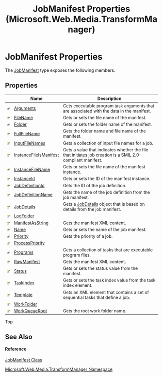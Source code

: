 ﻿---
title: JobManifest Properties (Microsoft.Web.Media.TransformManager)
TOCTitle: JobManifest Properties
ms:assetid: Properties.T:Microsoft.Web.Media.TransformManager.JobManifest
ms:mtpsurl: https://msdn.microsoft.com/en-us/library/microsoft.web.media.transformmanager.jobmanifest_properties(v=VS.90)
ms:contentKeyID: 35520972
ms.date: 06/14/2012
mtps_version: v=VS.90
---

# JobManifest Properties

The [JobManifest](jobmanifest-class-microsoft-web-media-transformmanager.md) type exposes the following members.

## Properties

<table>
<thead>
<tr class="header">
<th> </th>
<th>Name</th>
<th>Description</th>
</tr>
</thead>
<tbody>
<tr class="odd">
<td><img src="images/Dd565996.pubproperty(en-us,VS.90).gif" title="Public property" alt="Public property" /></td>
<td><a href="jobmanifest-arguments-property-microsoft-web-media-transformmanager.md">Arguments</a></td>
<td>Gets executable program task arguments that are associated with the data in the manifest.</td>
</tr>
<tr class="even">
<td><img src="images/Dd565996.pubproperty(en-us,VS.90).gif" title="Public property" alt="Public property" /></td>
<td><a href="jobmanifest-filename-property-microsoft-web-media-transformmanager.md">FileName</a></td>
<td>Gets or sets the file name of the manifest.</td>
</tr>
<tr class="odd">
<td><img src="images/Dd565996.pubproperty(en-us,VS.90).gif" title="Public property" alt="Public property" /></td>
<td><a href="jobmanifest-folder-property-microsoft-web-media-transformmanager.md">Folder</a></td>
<td>Gets or sets the folder name of the manifest.</td>
</tr>
<tr class="even">
<td><img src="images/Dd565996.pubproperty(en-us,VS.90).gif" title="Public property" alt="Public property" /></td>
<td><a href="jobmanifest-fullfilename-property-microsoft-web-media-transformmanager.md">FullFileName</a></td>
<td>Gets the folder name and file name of the manifest.</td>
</tr>
<tr class="odd">
<td><img src="images/Dd565996.pubproperty(en-us,VS.90).gif" title="Public property" alt="Public property" /></td>
<td><a href="jobmanifest-inputfilenames-property-microsoft-web-media-transformmanager.md">InputFileNames</a></td>
<td>Gets a collection of input file names for a job.</td>
</tr>
<tr class="even">
<td><img src="images/Dd565996.pubproperty(en-us,VS.90).gif" title="Public property" alt="Public property" /></td>
<td><a href="jobmanifest-instancefileismanifest-property-microsoft-web-media-transformmanager.md">InstanceFileIsManifest</a></td>
<td>Gets a value that indicates whether the file that initiates job creation is a SMIL 2.0-compliant manifest.</td>
</tr>
<tr class="odd">
<td><img src="images/Dd565996.pubproperty(en-us,VS.90).gif" title="Public property" alt="Public property" /></td>
<td><a href="jobmanifest-instancefilename-property-microsoft-web-media-transformmanager.md">InstanceFileName</a></td>
<td>Gets or sets the file name of the manifest instance.</td>
</tr>
<tr class="even">
<td><img src="images/Dd565996.pubproperty(en-us,VS.90).gif" title="Public property" alt="Public property" /></td>
<td><a href="jobmanifest-instanceid-property-microsoft-web-media-transformmanager.md">InstanceId</a></td>
<td>Gets or sets the ID of the manifest instance.</td>
</tr>
<tr class="odd">
<td><img src="images/Dd565996.pubproperty(en-us,VS.90).gif" title="Public property" alt="Public property" /></td>
<td><a href="jobmanifest-jobdefinitionid-property-microsoft-web-media-transformmanager.md">JobDefinitionId</a></td>
<td>Gets the ID of the job definition.</td>
</tr>
<tr class="even">
<td><img src="images/Dd565996.pubproperty(en-us,VS.90).gif" title="Public property" alt="Public property" /></td>
<td><a href="jobmanifest-jobdefinitionname-property-microsoft-web-media-transformmanager.md">JobDefinitionName</a></td>
<td>Gets the name of the job definition from the job manifest.</td>
</tr>
<tr class="odd">
<td><img src="images/Dd565996.pubproperty(en-us,VS.90).gif" title="Public property" alt="Public property" /></td>
<td><a href="jobmanifest-jobdetails-property-microsoft-web-media-transformmanager.md">JobDetails</a></td>
<td>Gets a <a href="jobdetails-class-microsoft-web-media-transformmanager.md">JobDetails</a> object that is based on details from the job manifest.</td>
</tr>
<tr class="even">
<td><img src="images/Dd565996.pubproperty(en-us,VS.90).gif" title="Public property" alt="Public property" /></td>
<td><a href="jobmanifest-logfolder-property-microsoft-web-media-transformmanager.md">LogFolder</a></td>
<td></td>
</tr>
<tr class="odd">
<td><img src="images/Dd565996.pubproperty(en-us,VS.90).gif" title="Public property" alt="Public property" /></td>
<td><a href="jobmanifest-manifestasstring-property-microsoft-web-media-transformmanager.md">ManifestAsString</a></td>
<td>Gets the manifest XML content.</td>
</tr>
<tr class="even">
<td><img src="images/Dd565996.pubproperty(en-us,VS.90).gif" title="Public property" alt="Public property" /></td>
<td><a href="jobmanifest-name-property-microsoft-web-media-transformmanager.md">Name</a></td>
<td>Gets or sets the name of the job manifest.</td>
</tr>
<tr class="odd">
<td><img src="images/Dd565996.pubproperty(en-us,VS.90).gif" title="Public property" alt="Public property" /></td>
<td><a href="jobmanifest-priority-property-microsoft-web-media-transformmanager.md">Priority</a></td>
<td>Gets the priority of a job.</td>
</tr>
<tr class="even">
<td><img src="images/Dd565996.pubproperty(en-us,VS.90).gif" title="Public property" alt="Public property" /></td>
<td><a href="jobmanifest-processpriority-property-microsoft-web-media-transformmanager.md">ProcessPriority</a></td>
<td></td>
</tr>
<tr class="odd">
<td><img src="images/Dd565996.pubproperty(en-us,VS.90).gif" title="Public property" alt="Public property" /></td>
<td><a href="jobmanifest-programs-property-microsoft-web-media-transformmanager.md">Programs</a></td>
<td>Gets a collection of tasks that are executable program files.</td>
</tr>
<tr class="even">
<td><img src="images/Dd565996.pubproperty(en-us,VS.90).gif" title="Public property" alt="Public property" /></td>
<td><a href="jobmanifest-rawmanifest-property-microsoft-web-media-transformmanager.md">RawManifest</a></td>
<td>Gets the manifest XML content.</td>
</tr>
<tr class="odd">
<td><img src="images/Dd565996.pubproperty(en-us,VS.90).gif" title="Public property" alt="Public property" /></td>
<td><a href="jobmanifest-status-property-microsoft-web-media-transformmanager.md">Status</a></td>
<td>Gets or sets the status value from the manifest.</td>
</tr>
<tr class="even">
<td><img src="images/Dd565996.pubproperty(en-us,VS.90).gif" title="Public property" alt="Public property" /></td>
<td><a href="jobmanifest-taskindex-property-microsoft-web-media-transformmanager.md">TaskIndex</a></td>
<td>Gets or sets the task index value from the task index element.</td>
</tr>
<tr class="odd">
<td><img src="images/Dd565996.pubproperty(en-us,VS.90).gif" title="Public property" alt="Public property" /></td>
<td><a href="jobmanifest-template-property-microsoft-web-media-transformmanager.md">Template</a></td>
<td>Gets an XML element that contains a set of sequential tasks that define a job.</td>
</tr>
<tr class="even">
<td><img src="images/Dd565996.pubproperty(en-us,VS.90).gif" title="Public property" alt="Public property" /></td>
<td><a href="jobmanifest-workfolder-property-microsoft-web-media-transformmanager.md">WorkFolder</a></td>
<td></td>
</tr>
<tr class="odd">
<td><img src="images/Dd565996.pubproperty(en-us,VS.90).gif" title="Public property" alt="Public property" /></td>
<td><a href="jobmanifest-workqueueroot-property-microsoft-web-media-transformmanager.md">WorkQueueRoot</a></td>
<td>Gets the root work folder name.</td>
</tr>
</tbody>
</table>


Top

## See Also

#### Reference

[JobManifest Class](jobmanifest-class-microsoft-web-media-transformmanager.md)

[Microsoft.Web.Media.TransformManager Namespace](microsoft-web-media-transformmanager-namespace.md)


